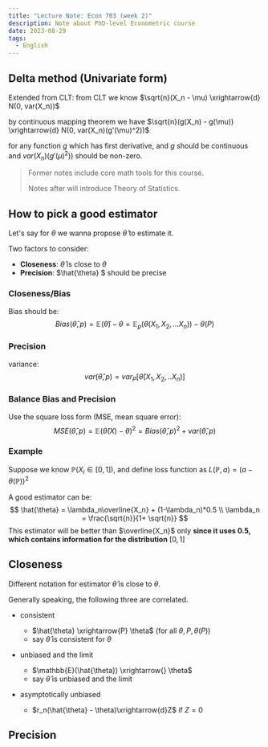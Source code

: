 ```yaml
---
title: "Lecture Note: Econ 703 (week 2)"
description: Note about PhD-level Econometric course
date: 2023-08-29
tags:
  - English
---
```


##  Delta method (Univariate form)

Extended from CLT: from CLT we know $\sqrt{n}(X_n - \mu) \xrightarrow{d} N(0, var(X_n))$

by continuous mapping theorem we have $\sqrt{n}(g(X_n) - g(\mu)) \xrightarrow{d} N(0, var(X_n)(g'(\mu)^2))$

for any function $g$ which has first derivative, and $g$ should be continuous and $var(X_n)(g'(\mu)^2))$ should be non-zero.



> Former notes include core math tools for this course. 
>
> Notes after will introduce Theory of Statistics.



## How to pick a good estimator

Let's say for $\theta$ we wanna propose $\hat{\theta}$ to estimate it. 

Two factors to consider:

- **Closeness**: $\hat{\theta}$  is close to $\theta$
- **Precision**: $\hat{\theta} $ should be precise

### Closeness/Bias

Bias should be:
$$
Bias(\hat{\theta}, p) = \mathbb{E}(\hat{\theta}) - \theta = \mathbb{E}_p(\theta(X_1, X_2, ... X_n)) - \theta(P)
$$

### Precision

variance:
$$
var(\hat{\theta}, p) = var_P[\hat{\theta}(X_1, X_2, ..X_n)]
$$

### Balance Bias and Precision

Use the square loss form (MSE, mean square error):
$$
MSE(\hat{\theta}, p) = \mathbb{E}(\hat{\theta}(X)-\theta)^2 = Bias(\hat{\theta}, p)^2 +var(\hat{\theta}, p)
$$

### Example

Suppose we know $\mathbb{P}(X_i \in [0, 1])$, and define loss function as $L(\mathbb{P}, a) = (a - \theta(\mathbb{P}))^2$

A good estimator can be:
$$
\hat{\theta} = \lambda_n\overline{X_n} + (1-\lambda_n)*0.5
\\
\lambda_n = \frac{\sqrt{n}}{1+ \sqrt{n}}
$$
This estimator will be better than $\overline{X_n}$ only **since it uses 0.5, which contains information for the distribution** $[0,1]$

## Closeness

Different notation for estimator $\hat{\theta}$ is close to $\theta$.

Generally speaking, the following three are correlated.

- consistent
  - $\hat{\theta} \xrightarrow{P} \theta$ (for all $\theta, P, \theta(P)$)
  - say $\hat{\theta}$ is consistent for $\theta$
- unbiased and the limit
  - $\mathbb{E}(\hat{\theta}) \xrightarrow{} \theta$
  - say $\hat{\theta}$ is unbiased and the limit

- asymptotically unbiased
  - $r_n(\hat{\theta} - \theta)\xrightarrow{d}Z$ if $Z = 0$

## Precision



 